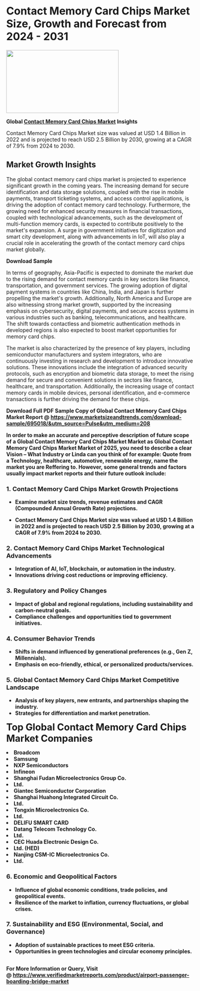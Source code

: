 <H1>Contact Memory Card Chips Market Size, Growth and Forecast from 2024 - 2031</H1><img class="aligncenter size-medium wp-image-584254" src="https://thirdeyenews.in/wp-content/uploads/2024/09/Global-Market-Research-300x168.jpeg" alt="" width="300" height="168" /><p><strong>Global&nbsp;<a href="https://www.marketsizeandtrends.com/download-sample/695018/&amp;utm_source=Pulse&amp;utm_medium=208">Contact Memory Card Chips Market</a> Insights</strong></p><p>Contact Memory Card Chips Market size was valued at USD 1.4 Billion in 2022 and is projected to reach USD 2.5 Billion by 2030, growing at a CAGR of 7.9% from 2024 to 2030.</p><p><h2>Market Growth Insights</h2> <p>The global contact memory card chips market is projected to experience significant growth in the coming years. The increasing demand for secure identification and data storage solutions, coupled with the rise in mobile payments, transport ticketing systems, and access control applications, is driving the adoption of contact memory card technology. Furthermore, the growing need for enhanced security measures in financial transactions, coupled with technological advancements, such as the development of multi-function memory cards, is expected to contribute positively to the market's expansion. A surge in government initiatives for digitization and smart city development, along with advancements in IoT, will also play a crucial role in accelerating the growth of the contact memory card chips market globally.</p> <p><strong>Download Sample</strong></p> <p>In terms of geography, Asia-Pacific is expected to dominate the market due to the rising demand for contact memory cards in key sectors like finance, transportation, and government services. The growing adoption of digital payment systems in countries like China, India, and Japan is further propelling the market's growth. Additionally, North America and Europe are also witnessing strong market growth, supported by the increasing emphasis on cybersecurity, digital payments, and secure access systems in various industries such as banking, telecommunications, and healthcare. The shift towards contactless and biometric authentication methods in developed regions is also expected to boost market opportunities for memory card chips.</p> <p>The market is also characterized by the presence of key players, including semiconductor manufacturers and system integrators, who are continuously investing in research and development to introduce innovative solutions. These innovations include the integration of advanced security protocols, such as encryption and biometric data storage, to meet the rising demand for secure and convenient solutions in sectors like finance, healthcare, and transportation. Additionally, the increasing usage of contact memory cards in mobile devices, personal identification, and e-commerce transactions is further driving the demand for these chips.</p> <p><strong></p><p><span class=""><strong>Download Full PDF Sample Copy of Global Contact Memory Card Chips Market Report</strong> @ <a href="https://www.marketsizeandtrends.com/download-sample/695018/&amp;utm_source=Pulse&amp;utm_medium=208" target="_blank">https://www.marketsizeandtrends.com/download-sample/695018/&amp;utm_source=Pulse&amp;utm_medium=208</a></span></p><p>In order to make an accurate and perceptive description of future scope of a Global&nbsp;Contact Memory Card Chips Market Market as Global&nbsp;Contact Memory Card Chips Market Market of 2025, you need to describe a clear Vision &ndash; What Industry or Linda can you think of for example: Quote from a Technology, healthcare, automotive, renewable energy, name the market you are Reffering to. However, some general trends and factors usually impact market reports and their future outlook include:</p><h3>1.&nbsp;<strong>Contact Memory Card Chips Market Growth Projections</strong></h3><ul><li>Examine market size trends, revenue estimates and CAGR (Compounded Annual Growth Rate) projections.</li><li><p>Contact Memory Card Chips Market size was valued at USD 1.4 Billion in 2022 and is projected to reach USD 2.5 Billion by 2030, growing at a CAGR of 7.9% from 2024 to 2030.</p></li></ul><h3>2.&nbsp;<strong>Contact Memory Card Chips Market Technological Advancements</strong></h3><ul><li>Integration of AI, IoT, blockchain, or automation in the industry.</li><li>Innovations driving cost reductions or improving efficiency.</li></ul><h3>3.&nbsp;<strong>Regulatory and Policy Changes</strong></h3><ul><li>Impact of global and regional regulations, including sustainability and carbon-neutral goals.</li><li>Compliance challenges and opportunities tied to government initiatives.</li></ul><h3>4.&nbsp;<strong>Consumer Behavior Trends</strong></h3><ul><li>Shifts in demand influenced by generational preferences (e.g., Gen Z, Millennials).</li><li>Emphasis on eco-friendly, ethical, or personalized products/services.</li></ul><h3>5.&nbsp;<strong>Global Contact Memory Card Chips Market Competitive Landscape</strong></h3><ul><li>Analysis of key players, new entrants, and partnerships shaping the industry.</li><li>Strategies for differentiation and market penetration.</li></ul><p data-pm-slice="1 1 []"><span style="color: inherit; font-family: inherit; font-size: 25px;">Top Global Contact Memory Card Chips Market Companies</span></p><div class="" data-test-id=""><p><li>Broadcom</li><li> Samsung</li><li> NXP Semiconductors</li><li> Infineon</li><li> Shanghai Fudan Microelectronics Group Co.</li><li> Ltd.</li><li> Giantec Semiconductor Corporation</li><li> Shanghai Huahong Integrated Circuit Co.</li><li> Ltd.</li><li> Tongxin Microelectronics Co.</li><li> Ltd.</li><li> DELIFU SMART CARD</li><li> Datang Telecom Technology Co.</li><li>Ltd.</li><li> CEC Huada Electronic Design Co.</li><li> Ltd. (HED)</li><li> Nanjing CSM-IC Microelectronics Co.</li><li> Ltd.</li></p></div><h3>6.&nbsp;<strong>Economic and Geopolitical Factors</strong></h3><ul><li>Influence of global economic conditions, trade policies, and geopolitical events.</li><li>Resilience of the market to inflation, currency fluctuations, or global crises.</li></ul><h3>7.&nbsp;<strong>Sustainability and ESG (Environmental, Social, and Governance)</strong></h3><ul><li>Adoption of sustainable practices to meet ESG criteria.</li><li>Opportunities in green technologies and circular economy principles.</li></ul><h2><strong style="font-size: 14px;">For More Information or Query, Visit @&nbsp;</strong><a style="background-color: #ffffff; font-size: 14px;" href="https://www.marketsizeandtrends.com/report/contact-memory-card-chips-market/" target="_blank">https://www.verifiedmarketreports.com/product/airport-passenger-boarding-bridge-market</a></h2>
